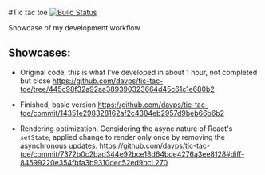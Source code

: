 #Tic tac toe [![Build Status](https://travis-ci.org/davps/tic-tac-toe.svg?branch=master)](https://travis-ci.org/davps/tic-tac-toe)


Showcase of my development workflow 


## Showcases:

- Original code, this is what I've developed in about 1 hour, not completed but close
https://github.com/davps/tic-tac-toe/tree/445c98f32a92aa389390323664d45c61c1e680b2

- Finished, basic version
https://github.com/davps/tic-tac-toe/commit/14351e298328162af2c4384eb2957d9beb66b6b2

- Rendering optimization. 
Considering the async nature of React's `setState`, applied change to render only once by removing the asynchronous updates.
https://github.com/davps/tic-tac-toe/commit/7372b0c2bad344e92bce18d64bde4276a3ee8128#diff-84599220e354fbfa3b9310dec52ed9bcL270


